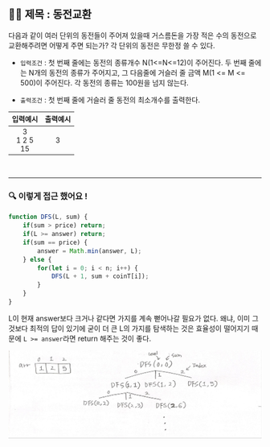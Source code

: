 ## ✍🏻 제목 : 동전교환
다음과 같이 여러 단위의 동전들이 주어져 있을때 거스름돈을 가장 적은 수의 동전으로 교환해주려면 어떻게 주면 되는가? 각 단위의 동전은 무한정 쓸 수 있다.

- `입력조건` : 첫 번째 줄에는 동전의 종류개수 N(1<=N<=12)이 주어진다. 두 번째 줄에는 N개의 동전의 종류가 주어지고, 그 다음줄에 거슬러 줄 금액 M(1 <= M <= 500)이 주어진다. 각 동전의 종류는 100원을 넘지 않는다.

- `출력조건` : 첫 번째 줄에 거슬러 줄 동전의 최소개수를 출력한다.

|입력예시|출력예시|
|:------:|:----:|
|3</br>1 2 5</br>15|3|


</br>

---

### 🔍 이렇게 접근 했어요 !

```javascript
function DFS(L, sum) {
    if(sum > price) return;
    if(L >= answer) return;
    if(sum == price) {
        answer = Math.min(answer, L);
    } else {
        for(let i = 0; i < n; i++) {
            DFS(L + 1, sum + coinT[i]);
        }
    }
}
```

L이 현재 answer보다 크거나 같다면 가지를 계속 뻗어나갈 필요가 없다. 왜냐, 이미 그것보다 최적의 답이 있기에 굳이 더 큰 L의 가지를 탐색하는 것은 효율성이 떨어지기 때문에 `L >= answer`라면 return 해주는 것이 좋다.

![Alt text](image.png)

